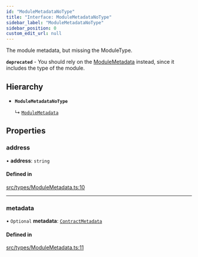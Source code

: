 ```yaml
---
id: "ModuleMetadataNoType"
title: "Interface: ModuleMetadataNoType"
sidebar_label: "ModuleMetadataNoType"
sidebar_position: 0
custom_edit_url: null
---
```


The module metadata, but missing the ModuleType.

**`deprecated`** - You should rely on the [ModuleMetadata](ModuleMetadata) instead, since it includes the type of the module.

## Hierarchy

- **`ModuleMetadataNoType`**

  ↳ [`ModuleMetadata`](ModuleMetadata)

## Properties

### address

• **address**: `string`

#### Defined in

[src/types/ModuleMetadata.ts:10](https://github.com/PrasoonPratham/nftlabs-sdk-ts/blob/ff1ad69/src/types/ModuleMetadata.ts#L10)

___

### metadata

• `Optional` **metadata**: [`ContractMetadata`](ContractMetadata)

#### Defined in

[src/types/ModuleMetadata.ts:11](https://github.com/PrasoonPratham/nftlabs-sdk-ts/blob/ff1ad69/src/types/ModuleMetadata.ts#L11)
